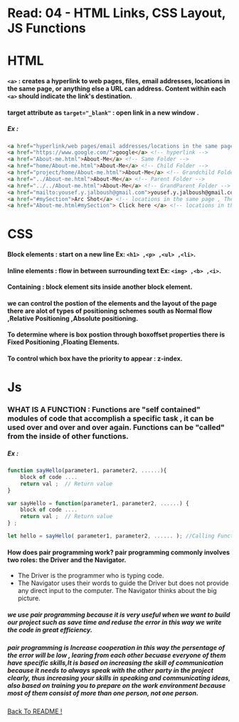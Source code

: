 # Read: 04 - HTML Links, CSS Layout, JS Functions

# HTML

#### `<a>` : creates a hyperlink to web pages, files, email addresses, locations in the same page, or anything else a URL can address. Content within each `<a>` should indicate the link's destination.
#### target attribute as `target="_blank"` : open link in a new window .
##### Ex :
```HTML
<a href="hyperlink/web pages/email addresses/locations in the same page"> . . . </a>
<a href="https://www.google.com/">google</a> <!-- hyperlink -->
<a href="About-me.html">About-Me</a> <!-- Same Folder -->
<a href="home/About-me.html">About-Me</a> <!-- Child Folder -->
<a href="project/home/About-me.html">About-Me</a> <!-- Grandchild Folder -->
<a href="../About-me.html">About-Me</a> <!-- Parent Folder -->
<a href="../../About-me.html">About-Me</a> <!-- GrandParent Folder -->
<a href="mailto:yousef.y.jalboush@gmail.com">yousef.y.jalboush@gmail.com</a> <!-- Email Links -->
<a href="#mySection">Arc Shot</a> <!-- locations in the same page , The href here belongs to the tag containing this id -->
<a href="About-me.html#mySection"> Click here </a> <!-- locations in the another page -->
```

# CSS 

#### Block elements : start on a new line Ex: `<h1> ,<p> ,<ul> ,<li>`.

#### Inline elements : flow in between surrounding text Ex: `<img> ,<b> ,<i>`.

#### Containing : block element sits inside another block element.

#### we can control the postion of the elements and the layout of the page there are alot of types of  positioning schemes south as Normal flow ,Relative Positioning ,Absolute positioning.

#### To determine where is box postion through boxoffset properties there is Fixed Positioning ,Floating Elements.

#### To control which box have the priority to appear : z-index.

# Js

### WHAT IS A FUNCTION : Functions are "self contained" modules of code that accomplish a specific task , it can be used over and over and over again. Functions can be "called" from the inside of other functions.

##### Ex :
```JAVASCRIPT
function sayHello(parameter1, parameter2, ......){
	block of code ....
	return val ;  // Return value
}

var sayHello = function(parameter1, parameter2, ......) { 
	block of code ....
	return val ;  // Return value
} ; 

let hello = sayHello( parameter1, parameter2, ...... ); //Calling Function
```



#### How does pair programming work? pair programming commonly involves two roles: the Driver and the Navigator. 
* The Driver is the programmer who is typing code.
* The Navigator uses their words to guide the Driver but does not provide any direct input to the computer. The Navigator thinks about the big picture.

##### we use pair programming  because it is very useful when we want to build our project such as save time and  reduse the error in this way we write the code in great efficiency.
##### pair programming is Increase cooperation  in this way the persentage of the error will be low , learing from each other becuase everyone of them have specific skills,It is based on increasing the skill of communication because it needs to always speak with the other party in the project clearly, thus increasing your skills in speaking and communicating ideas, also based on training you to prepare on the work environment because most of them consist of more than one person, not one person.



[ Back To README !]( https://yousefabujalboush.github.io/reading-notes/ )